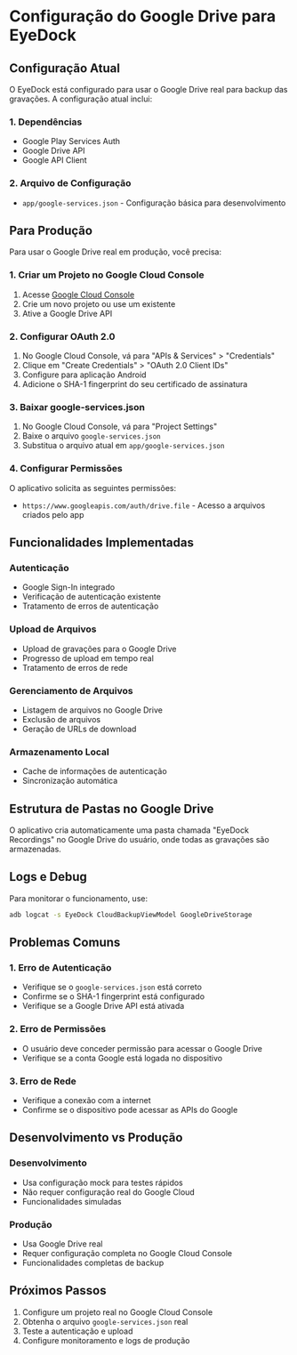 # Configuração do Google Drive para EyeDock

## Configuração Atual

O EyeDock está configurado para usar o Google Drive real para backup das gravações. A configuração atual inclui:

### 1. Dependências
- Google Play Services Auth
- Google Drive API
- Google API Client

### 2. Arquivo de Configuração
- `app/google-services.json` - Configuração básica para desenvolvimento

## Para Produção

Para usar o Google Drive real em produção, você precisa:

### 1. Criar um Projeto no Google Cloud Console
1. Acesse [Google Cloud Console](https://console.cloud.google.com/)
2. Crie um novo projeto ou use um existente
3. Ative a Google Drive API

### 2. Configurar OAuth 2.0
1. No Google Cloud Console, vá para "APIs & Services" > "Credentials"
2. Clique em "Create Credentials" > "OAuth 2.0 Client IDs"
3. Configure para aplicação Android
4. Adicione o SHA-1 fingerprint do seu certificado de assinatura

### 3. Baixar google-services.json
1. No Google Cloud Console, vá para "Project Settings"
2. Baixe o arquivo `google-services.json`
3. Substitua o arquivo atual em `app/google-services.json`

### 4. Configurar Permissões
O aplicativo solicita as seguintes permissões:
- `https://www.googleapis.com/auth/drive.file` - Acesso a arquivos criados pelo app

## Funcionalidades Implementadas

### Autenticação
- Google Sign-In integrado
- Verificação de autenticação existente
- Tratamento de erros de autenticação

### Upload de Arquivos
- Upload de gravações para o Google Drive
- Progresso de upload em tempo real
- Tratamento de erros de rede

### Gerenciamento de Arquivos
- Listagem de arquivos no Google Drive
- Exclusão de arquivos
- Geração de URLs de download

### Armazenamento Local
- Cache de informações de autenticação
- Sincronização automática

## Estrutura de Pastas no Google Drive

O aplicativo cria automaticamente uma pasta chamada "EyeDock Recordings" no Google Drive do usuário, onde todas as gravações são armazenadas.

## Logs e Debug

Para monitorar o funcionamento, use:
```bash
adb logcat -s EyeDock CloudBackupViewModel GoogleDriveStorage
```

## Problemas Comuns

### 1. Erro de Autenticação
- Verifique se o `google-services.json` está correto
- Confirme se o SHA-1 fingerprint está configurado
- Verifique se a Google Drive API está ativada

### 2. Erro de Permissões
- O usuário deve conceder permissão para acessar o Google Drive
- Verifique se a conta Google está logada no dispositivo

### 3. Erro de Rede
- Verifique a conexão com a internet
- Confirme se o dispositivo pode acessar as APIs do Google

## Desenvolvimento vs Produção

### Desenvolvimento
- Usa configuração mock para testes rápidos
- Não requer configuração real do Google Cloud
- Funcionalidades simuladas

### Produção
- Usa Google Drive real
- Requer configuração completa no Google Cloud Console
- Funcionalidades completas de backup

## Próximos Passos

1. Configure um projeto real no Google Cloud Console
2. Obtenha o arquivo `google-services.json` real
3. Teste a autenticação e upload
4. Configure monitoramento e logs de produção
